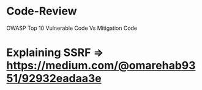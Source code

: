 # Code-Review
OWASP Top 10 Vulnerable Code Vs Mitigation Code
# Explaining SSRF => https://medium.com/@omarehab9351/92932eadaa3e
